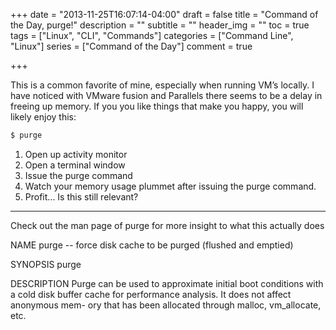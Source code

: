 +++
date = "2013-11-25T16:07:14-04:00"
draft = false
title = "Command of the Day, purge!"
description = ""
subtitle = ""
header_img = ""
toc = true
tags = ["Linux", "CLI", "Commands"]
categories = ["Command Line", "Linux"]
series = ["Command of the Day"]
comment = true

+++

This is a common favorite of mine, especially when running VM’s locally. I have noticed with VMware fusion and Parallels there seems to be a delay in freeing up memory. If you you like things that make you happy, you will likely enjoy this:

``` bash
$ purge
```

1. Open up activity monitor
2. Open a terminal window
3. Issue the purge command
4. Watch your memory usage plummet after issuing the purge command.
5. Profit... Is this still relevant?

<!--More-->
<hr></hr>
Check out the man page of purge for more insight to what this actually does

NAME
     purge -- force disk cache to be purged (flushed and emptied)

SYNOPSIS
     purge

DESCRIPTION
     Purge can be used to approximate initial boot conditions with a cold disk
     buffer cache for performance analysis. It does not affect anonymous mem-
     ory that has been allocated through malloc, vm_allocate, etc.

